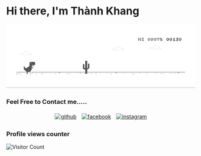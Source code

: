 # Hi there, I'm Thành Khang

[![J2TEAM](dino.gif)](https://j2team.dev/?utm_source=github&utm_medium=github_profile)

### Feel Free to Contact me.....

<p align="center">
	<a href="https://github.com/nthanhkhang"><img alt="github" width="10%" style="padding:5px" src="https://img.icons8.com/clouds/100/000000/github.png"/></a>
	<a href="https://www.facebook.com/thanhkhang.profile/"><img alt="facebook" width="10%" style="padding:5px" src="https://img.icons8.com/clouds/100/000000/facebook-new.png"/></a>
	<a href="https://www.instagram.com/khang_n_t/"><img alt="instagram" width="10%" style="padding:5px" src="https://img.icons8.com/clouds/100/000000/instagram.png"/></a>
</p>

### Profile views counter
![Visitor Count](https://profile-counter.glitch.me/{nthanhkhang}/count.svg)
